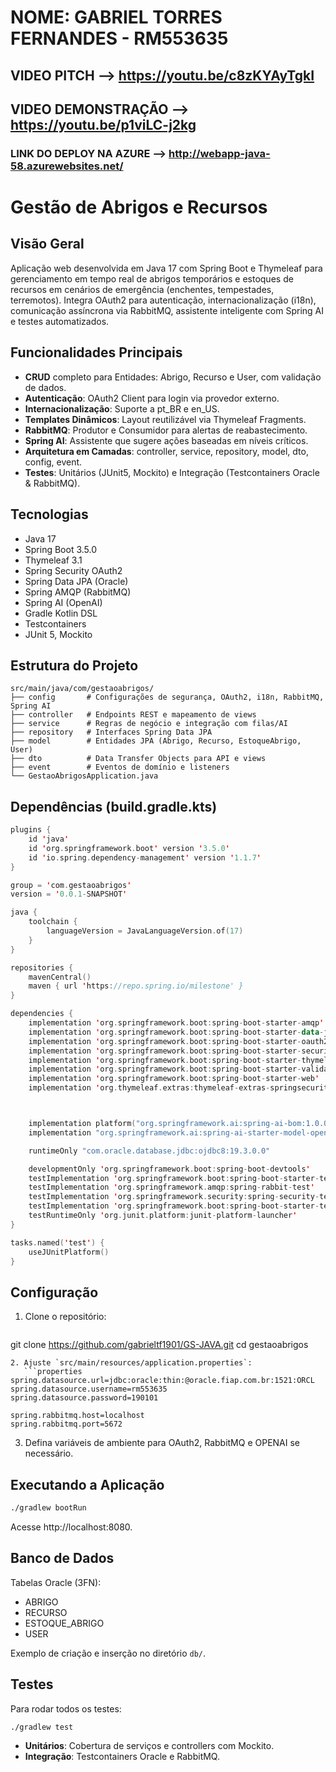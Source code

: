 # NOME: GABRIEL TORRES FERNANDES - RM553635
## VIDEO PITCH --> https://youtu.be/c8zKYAyTgkI
## VIDEO DEMONSTRAÇÃO --> https://youtu.be/p1viLC-j2kg

### LINK DO DEPLOY NA AZURE --> http://webapp-java-58.azurewebsites.net/


# Gestão de Abrigos e Recursos

## Visão Geral

Aplicação web desenvolvida em Java 17 com Spring Boot e Thymeleaf para gerenciamento em tempo real de abrigos temporários e estoques de recursos em cenários de emergência (enchentes, tempestades, terremotos). Integra OAuth2 para autenticação, internacionalização (i18n), comunicação assíncrona via RabbitMQ, assistente inteligente com Spring AI e testes automatizados.

## Funcionalidades Principais

* **CRUD** completo para Entidades: Abrigo, Recurso e User, com validação de dados.
* **Autenticação**: OAuth2 Client para login via provedor externo.
* **Internacionalização**: Suporte a pt\_BR e en\_US.
* **Templates Dinâmicos**: Layout reutilizável via Thymeleaf Fragments.
* **RabbitMQ**: Produtor e Consumidor para alertas de reabastecimento.
* **Spring AI**: Assistente que sugere ações baseadas em níveis críticos.
* **Arquitetura em Camadas**: controller, service, repository, model, dto, config, event.
* **Testes**: Unitários (JUnit5, Mockito) e Integração (Testcontainers Oracle & RabbitMQ).

## Tecnologias

* Java 17
* Spring Boot 3.5.0
* Thymeleaf 3.1
* Spring Security OAuth2
* Spring Data JPA (Oracle)
* Spring AMQP (RabbitMQ)
* Spring AI (OpenAI)
* Gradle Kotlin DSL
* Testcontainers
* JUnit 5, Mockito

## Estrutura do Projeto

```
src/main/java/com/gestaoabrigos/
├── config       # Configurações de segurança, OAuth2, i18n, RabbitMQ, Spring AI
├── controller   # Endpoints REST e mapeamento de views
├── service      # Regras de negócio e integração com filas/AI
├── repository   # Interfaces Spring Data JPA
├── model        # Entidades JPA (Abrigo, Recurso, EstoqueAbrigo, User)
├── dto          # Data Transfer Objects para API e views
├── event        # Eventos de domínio e listeners
└── GestaoAbrigosApplication.java
```

## Dependências (build.gradle.kts)

```kotlin
plugins {
	id 'java'
	id 'org.springframework.boot' version '3.5.0'
	id 'io.spring.dependency-management' version '1.1.7'
}

group = 'com.gestaoabrigos'
version = '0.0.1-SNAPSHOT'

java {
	toolchain {
		languageVersion = JavaLanguageVersion.of(17)
	}
}

repositories {
	mavenCentral()
	maven { url 'https://repo.spring.io/milestone' }
}

dependencies {
	implementation 'org.springframework.boot:spring-boot-starter-amqp'
	implementation 'org.springframework.boot:spring-boot-starter-data-jpa'
	implementation 'org.springframework.boot:spring-boot-starter-oauth2-client'
	implementation 'org.springframework.boot:spring-boot-starter-security'
	implementation 'org.springframework.boot:spring-boot-starter-thymeleaf'
	implementation 'org.springframework.boot:spring-boot-starter-validation'
	implementation 'org.springframework.boot:spring-boot-starter-web'
	implementation 'org.thymeleaf.extras:thymeleaf-extras-springsecurity6'



	implementation platform("org.springframework.ai:spring-ai-bom:1.0.0")
	implementation "org.springframework.ai:spring-ai-starter-model-openai:1.0.0"

	runtimeOnly "com.oracle.database.jdbc:ojdbc8:19.3.0.0"

	developmentOnly 'org.springframework.boot:spring-boot-devtools'
	testImplementation 'org.springframework.boot:spring-boot-starter-test'
	testImplementation 'org.springframework.amqp:spring-rabbit-test'
	testImplementation 'org.springframework.security:spring-security-test'
	testImplementation 'org.springframework.boot:spring-boot-starter-test'
	testRuntimeOnly 'org.junit.platform:junit-platform-launcher'
}

tasks.named('test') {
	useJUnitPlatform()
}

```

## Configuração

1. Clone o repositório:

   ```bash
   ```

git clone https://github.com/gabrieltf1901/GS-JAVA.git
cd gestaoabrigos

````
2. Ajuste `src/main/resources/application.properties`:
   ```properties
spring.datasource.url=jdbc:oracle:thin:@oracle.fiap.com.br:1521:ORCL
spring.datasource.username=rm553635
spring.datasource.password=190101

spring.rabbitmq.host=localhost
spring.rabbitmq.port=5672
````

3. Defina variáveis de ambiente para OAuth2, RabbitMQ e OPENAI se necessário.

## Executando a Aplicação

```bash
./gradlew bootRun
```

Acesse http://localhost:8080.

## Banco de Dados

Tabelas Oracle (3FN):

* ABRIGO
* RECURSO
* ESTOQUE\_ABRIGO
* USER

Exemplo de criação e inserção no diretório `db/`.

## Testes

Para rodar todos os testes:

```bash
./gradlew test
```

* **Unitários**: Cobertura de serviços e controllers com Mockito.
* **Integração**: Testcontainers Oracle e RabbitMQ.

